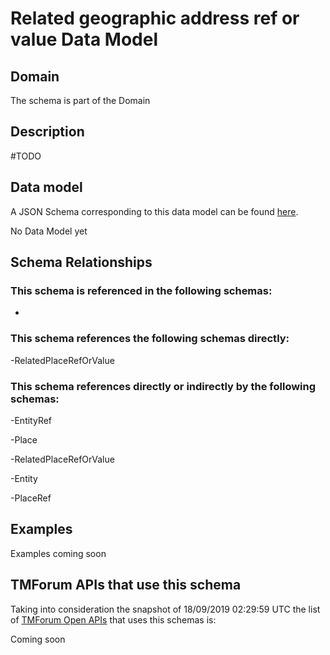 # Related geographic address ref or value Data Model

## Domain

The  schema is part of the  Domain

## Description

#TODO

## Data model

A JSON Schema corresponding to this data model can be found
[here](https://github.com/tmforum-rand/schemas/blob/master/Common/RelatedGeographicAddressRefOrValue.schema.json).

No Data Model yet

## Schema Relationships

### This schema is referenced in the following schemas:

-

### This schema references the following schemas directly:

-RelatedPlaceRefOrValue

### This schema references directly or indirectly by the following schemas:

-EntityRef

-Place

-RelatedPlaceRefOrValue

-Entity

-PlaceRef



## Examples

Examples coming soon

## TMForum APIs that use this schema

Taking into consideration the snapshot of 18/09/2019 02:29:59 UTC the list of [TMForum Open APIs](https://www.tmforum.org/open-apis/) that uses this schemas is:

Coming soon